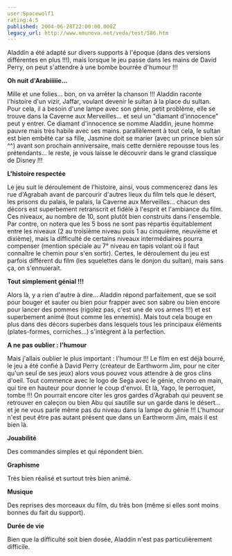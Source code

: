 ```yaml
---
user:Spacewolf1
rating:4.5
published: 2004-06-28T22:00:00.000Z
legacy_url: http://www.emunova.net/veda/test/586.htm
---
```

Aladdin a été adapté sur divers supports à l'époque (dans des versions différentes en plus !!!), mais lorsque le jeu passe dans les mains de David Perry, on peut s'attendre à une bombe bourrée d'humour !!!  

  

**Oh nuit d'Arabiiiiie...**  

Mille et une folies... bon, on va arrêter la chanson !!! Aladdin raconte l'histoire d'un vizir, Jaffar, voulant devenir le sultan à la place du sultan. Pour cela, il a besoin d'une lampe avec son génie, petit problème, elle se trouve dans la Caverne aux Merveilles... et seul un "diamant d'innocence" peut y entrer. Ce diamant d'innocence se nomme Aladdin, jeune homme pauvre mais très habile avec ses mains. parallèlement à tout cela, le sultan est bien embêté car sa fille, Jasmine doit se marier (avec un prince bien sûr ^^) avant son prochain anniversaire, mais cette dernière repousse tous les prétendants... le reste, je vous laisse le découvrir dans le grand classique de Disney !!!  

  

**L'histoire respectée**  

Le jeu suit le déroulement de l'histoire, ainsi, vous commencerez dans les rue d'Agrabah avant de parcourir d'autres lieux du film tels que le désert, les prisons du palais, le palais, la Caverne aux Merveilles... chacun des décors est superbement retranscrit et fidèle à l'esprit et l'ambiance du film. Ces niveaux, au nombre de 10, sont plutôt bien construits dans l'ensemble. Par contre, on notera que les 5 boss ne sont pas répartis équitablement entre les niveaux (2 au troisième niveau puis 1 au cinquième, neuvième et dixième), mais la difficulté de certains niveaux intermédiaires pourra compenser (mention spéciale au 7° niveau en tapis volant où il faut connaître le chemin pour s'en sortir). Certes, le déroulement du jeu est parfois différent du film (les squelettes dans le donjon du sultan), mais sans ça, on s'ennuierait.  

  

**Tout simplement génial !!!**  

Alors là, y a rien d'autre à dire... Aladdin répond parfaitement, que se soit pour bouger et sauter ou bien pour frapper avec son sabre ou bien encore pour lancer des pommes (rigolez pas, c'est une de vos armes !!!) et est superbement animé (tout comme les ennemis). Mais tout cela bouge en plus dans des décors superbes dans lesquels tous les principaux éléments (plates-formes, corniches...) s'intègrent à la perfection.  

  

**A ne pas oublier : l'humour**  

Mais j'allais oublier le plus important : l'humour !!! Le film en est déjà bourré, le jeu a été confié à David Perry (créateur de Earthworm Jim, pour ne citer qu'un seul de ses jeux) alors vous pouvez vous attendre à de gros clins d'oeil. Tout commence avec le logo de Sega avec le génie, chrono en main, qui tire en hauteur pour donner le coup d'envoi. Et là, Yago, le perroquet, tombe !!! On pourrait encore citer les gros gardes d'Agrabah qui peuvent se retrouver en caleçon ou bien Abu qui sautille sur un garde dans le désert... et je ne vous parle même pas du niveau dans la lampe du génie !!! L'humour n'est peut être pas autant présent que dans un Earthworm Jim, mais il est bien là.  

  

  

**Jouabilité**  

Des commandes simples et qui répondent bien.  

**Graphisme**  

Très bien réalisé et surtout très bien animé.  

**Musique**  

Des reprises des morceaux du film, du très bon (même si elles sont moins bonnes du fait du support).  

**Durée de vie**  

Bien que la difficulté soit bien dosée, Aladdin n'est pas particulièrement difficile.